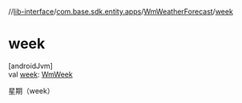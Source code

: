 //[lib-interface](../../../index.md)/[com.base.sdk.entity.apps](../index.md)/[WmWeatherForecast](index.md)/[week](week.md)

# week

[androidJvm]\
val [week](week.md): [WmWeek](../../com.base.sdk.entity.common/-wm-week/index.md)

星期（week）
